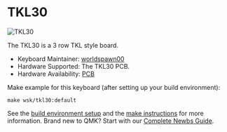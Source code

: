 # TKL30

![TKL30](https://i.imgur.com/rnhOx87.png)

The TKL30 is a 3 row TKL style board.

* Keyboard Maintainer: [worldspawn00](https://github.com/worldspawn00/)
* Hardware Supported: The TKL30 PCB.
* Hardware Availability: [PCB](https://github.com/worldspawn00/TKL30)

Make example for this keyboard (after setting up your build environment):

    make wsk/tkl30:default

See the [build environment setup](https://docs.qmk.fm/#/getting_started_build_tools) and the [make instructions](https://docs.qmk.fm/#/getting_started_make_guide) for more information. Brand new to QMK? Start with our [Complete Newbs Guide](https://docs.qmk.fm/#/newbs).

